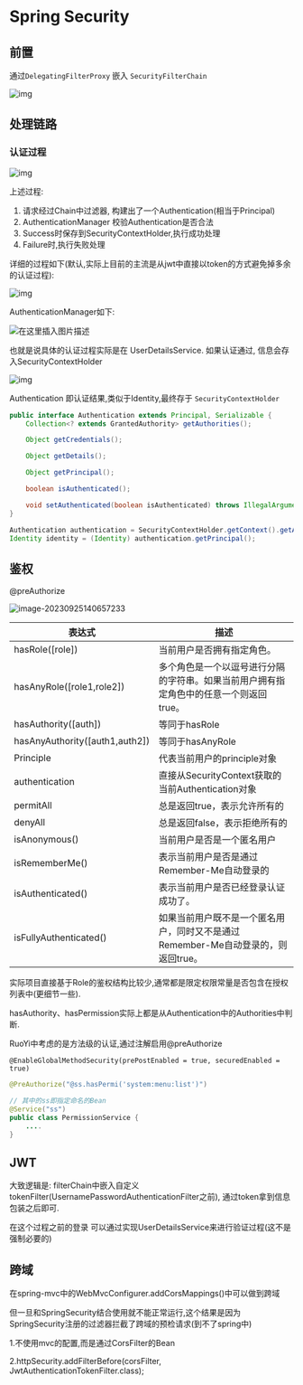 # **Spring Security**

## 前置

通过`DelegatingFilterProxy` 嵌入 `SecurityFilterChain`

![img](https://cdn.jsdelivr.net/gh/wang-jie-2020/images/v2-e8db1153feba42975920dc7d1c33661f_720w.webp)

## 处理链路

### 认证过程

![img](https://cdn.jsdelivr.net/gh/wang-jie-2020/images/v2-700d7fdce90099c6f2d4c9873eaa5259_720w.webp)

上述过程:

1. 请求经过Chain中过滤器, 构建出了一个Authentication(相当于Principal)
2. AuthenticationManager 校验Authentication是否合法
3. Success时保存到SecurityContextHolder,执行成功处理
4. Failure时,执行失败处理



详细的过程如下(默认,实际上目前的主流是从jwt中直接以token的方式避免掉多余的认证过程):

![img](https://cdn.jsdelivr.net/gh/wang-jie-2020/images/a9c87d1851a94259ac2c603e75c39b2c.png)





AuthenticationManager如下:

![在这里插入图片描述](https://cdn.jsdelivr.net/gh/wang-jie-2020/images/a7013f51aa6d4cc88468e4d1ab93c888.png)

也就是说具体的认证过程实际是在 UserDetailsService. 如果认证通过, 信息会存入SecurityContextHolder 

![img](https://cdn.jsdelivr.net/gh/wang-jie-2020/images/v2-ccd782380492892f01fcdca08a5eebd7_720w.webp)

Authentication 即认证结果,类似于Identity,最终存于 `SecurityContextHolder`

```java
public interface Authentication extends Principal, Serializable {
    Collection<? extends GrantedAuthority> getAuthorities();

    Object getCredentials();

    Object getDetails();

    Object getPrincipal();

    boolean isAuthenticated();

    void setAuthenticated(boolean isAuthenticated) throws IllegalArgumentException;
}

Authentication authentication = SecurityContextHolder.getContext().getAuthentication();
Identity identity = (Identity) authentication.getPrincipal();
```

## 鉴权

@preAuthorize

![image-20230925140657233](https://cdn.jsdelivr.net/gh/wang-jie-2020/images/image-20230925140657233.png)

| **表达式**                     | **描述**                                                     |
| ------------------------------ | ------------------------------------------------------------ |
| hasRole([role])                | 当前用户是否拥有指定角色。                                   |
| hasAnyRole([role1,role2])      | 多个角色是一个以逗号进行分隔的字符串。如果当前用户拥有指定角色中的任意一个则返回true。 |
| hasAuthority([auth])           | 等同于hasRole                                                |
| hasAnyAuthority([auth1,auth2]) | 等同于hasAnyRole                                             |
| Principle                      | 代表当前用户的principle对象                                  |
| authentication                 | 直接从SecurityContext获取的当前Authentication对象            |
| permitAll                      | 总是返回true，表示允许所有的                                 |
| denyAll                        | 总是返回false，表示拒绝所有的                                |
| isAnonymous()                  | 当前用户是否是一个匿名用户                                   |
| isRememberMe()                 | 表示当前用户是否是通过Remember-Me自动登录的                  |
| isAuthenticated()              | 表示当前用户是否已经登录认证成功了。                         |
| isFullyAuthenticated()         | 如果当前用户既不是一个匿名用户，同时又不是通过Remember-Me自动登录的，则返回true。 |

实际项目直接基于Role的鉴权结构比较少,通常都是限定权限常量是否包含在授权列表中(更细节一些).

hasAuthority、hasPermission实际上都是从Authentication中的Authorities中判断.

RuoYi中考虑的是方法级的认证,通过注解启用@preAuthorize

`@EnableGlobalMethodSecurity(prePostEnabled = true, securedEnabled = true)`

```java
@PreAuthorize("@ss.hasPermi('system:menu:list')")

// 其中的ss即指定命名的Bean
@Service("ss")
public class PermissionService {
    ....
}
```

## JWT

大致逻辑是: filterChain中嵌入自定义tokenFilter(UsernamePasswordAuthenticationFilter之前), 通过token拿到信息包装之后即可.

在这个过程之前的登录 可以通过实现UserDetailsService来进行验证过程(这不是强制必要的)

## 跨域

在spring-mvc中的WebMvcConfigurer.addCorsMappings()中可以做到跨域

但一旦和SpringSecurity结合使用就不能正常运行,这个结果是因为SpringSecurity注册的过滤器拦截了跨域的预检请求(到不了spring中)

1.不使用mvc的配置,而是通过CorsFilter的Bean 

2.httpSecurity.addFilterBefore(corsFilter, JwtAuthenticationTokenFilter.class);



















